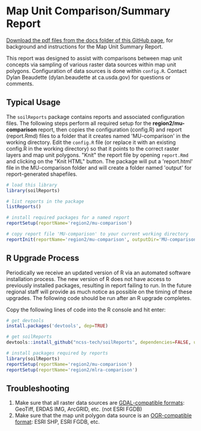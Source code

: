 # Map Unit Comparison/Summary Report

[Download the pdf files from the docs folder of this GitHub page](https://github.com/ncss-tech/soilReports/tree/master/docs), for background and instructions for the Map Unit Summary Report.

This report was designed to assist with comparisons between map unit concepts via sampling of various raster data sources within map unit polygons. Configuration of data sources is done within `config.R`. Contact Dylan Beaudette (dylan.beaudette at ca.usda.gov) for questions or comments.

## Typical Usage
The `soilReports` package contains reports and associated configuration files. The following steps perform all required setup for the **region2/mu-comparison** report, then copies the configuration (config.R) and report (report.Rmd) files to a folder that it creates named 'MU-comparison' in the working directory. Edit the `config.R` file (or replace it with an existing config.R in the working directory) so that it points to the correct raster layers and map unit polygons. "Knit" the report file by opening `report.Rmd` and clicking on the "Knit HTML" button. The package will put a 'report.html' file in the MU-comparison folder and will create a folder named 'output' for report-generated shapefiles.

```r
# load this library
library(soilReports)

# list reports in the package
listReports()

# install required packages for a named report
reportSetup(reportName='region2/mu-comparison')

# copy report file 'MU-comparison' to your current working directory
reportInit(reportName='region2/mu-comparison', outputDir='MU-comparison')
```

## R Upgrade Process
Periodically we receive an updated version of R via an automated software installation process. The new version of R does not have access to previously installed packages, resulting in report failing to run. In the future regional staff will provide as much notice as possible on the timing of these upgrades. The following code should be run after an R upgrade completes.

Copy the following lines of code into the R console and hit enter:

```r
# get devtools  
install.packages('devtools', dep=TRUE)

# get soilReports
devtools::install_github("ncss-tech/soilReports", dependencies=FALSE, upgrade_dependencies=FALSE)

# install packages required by reports
library(soilReports)
reportSetup(reportName='region2/mu-comparison')
reportSetup(reportName='region2/mlra-comparison')
```

## Troubleshooting
1. Make sure that all raster data sources are [GDAL-compatible formats](http://www.gdal.org/formats_list.html): GeoTiff, ERDAS IMG, ArcGRID, etc. (not ESRI FGDB)
2. Make sure that the map unit polygon data source is an [OGR-compatible format](http://www.gdal.org/ogr_formats.html): ESRI SHP, ESRI FGDB, etc.

